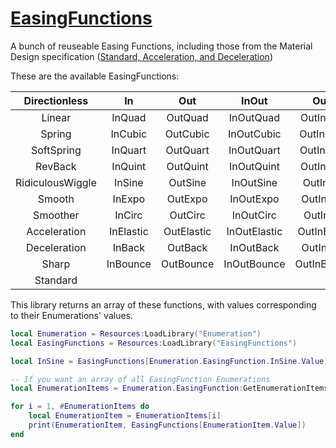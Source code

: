 # [EasingFunctions](https://github.com/RoStrap/Interpolation/blob/master/EasingFunctions.lua)

A bunch of reuseable Easing Functions, including those from the Material Design specification ([Standard, Acceleration, and Deceleration](https://material.io/design/motion/speed.html#easing))

These are the available EasingFunctions:

|   Directionless  |     In    |     Out    |     InOut    |     OutIn    |
|:----------------:|:---------:|:----------:|:------------:|:------------:|
|      Linear      |   InQuad  |   OutQuad  |   InOutQuad  |   OutInQuad  |
|      Spring      |  InCubic  |  OutCubic  |  InOutCubic  |  OutInCubic  |
|    SoftSpring    |  InQuart  |  OutQuart  |  InOutQuart  |  OutInQuart  |
|      RevBack     |  InQuint  |  OutQuint  |  InOutQuint  |  OutInQuint  |
| RidiculousWiggle |   InSine  |   OutSine  |   InOutSine  |   OutInSine  |
|      Smooth      |   InExpo  |   OutExpo  |   InOutExpo  |   OutInExpo  |
|     Smoother     |   InCirc  |   OutCirc  |   InOutCirc  |   OutInCirc  |
|   Acceleration   | InElastic | OutElastic | InOutElastic | OutInElastic |
|   Deceleration   |   InBack  |   OutBack  |   InOutBack  |   OutInBack  |
|       Sharp      |  InBounce |  OutBounce |  InOutBounce |  OutInBounce |
|     Standard     |


This library returns an array of these functions, with values corresponding to their Enumerations' values.

```lua
local Enumeration = Resources:LoadLibrary("Enumeration")
local EasingFunctions = Resources:LoadLibrary("EasingFunctions")

local InSine = EasingFunctions[Enumeration.EasingFunction.InSine.Value]

-- If you want an array of all EasingFunction Enumerations
local EnumerationItems = Enumeration.EasingFunction:GetEnumerationItems()

for i = 1, #EnumerationItems do
	local EnumerationItem = EnumerationItems[i]
	print(EnumerationItem, EasingFunctions[EnumerationItem.Value])
end
```
